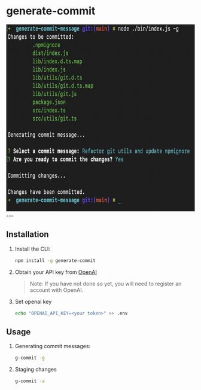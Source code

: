 # generate-commit
<img src="https://github.com/derricknjeru/generate-commit-message/blob/main/art/home.png" height="500">
---

## Installation

1. Install the CLI:

   ```sh
   npm install -g generate-commit
   ```

2. Obtain your API key from [OpenAI](https://platform.openai.com/account/api-keys)

   > Note: If you have not done so yet, you will need to register an account with OpenAI.

3. Set openai key

   ```sh
   echo "OPENAI_API_KEY=<your token>" >> .env
   ```
## Usage

1. Generating commit messages:

   ```sh
   g-commit -g
   ```
2. Staging changes

   ```sh
   g-commit -a
   ```
